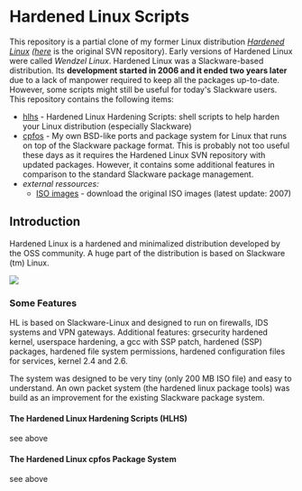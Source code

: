# Hardened Linux Scripts

This repository is a partial clone of my former Linux distribution *[Hardened Linux](http://hardenedlinux.sourceforge.net/) ([here](https://sourceforge.net/p/hardenedlinux/code/HEAD/tree/)* is the original SVN repository). Early versions of Hardened Linux were called *Wendzel Linux*. Hardened Linux was a Slackware-based distribution. Its **development started in 2006 and it ended two years later** due to a lack of manpower required to keep all the packages up-to-date. However, some scripts might still be useful for today's Slackware users. This repository contains the following items:

- [hlhs](https://github.com/cdpxe/HardenedLinux/tree/master/hlhs) - Hardened Linux Hardening Scripts: shell scripts to help harden your Linux distribution (especially Slackware)
- [cpfos](https://github.com/cdpxe/HardenedLinux/tree/master/cpfos) - My own BSD-like ports and package system for Linux that runs on top of the Slackware package format. This is probably not too useful these days as it requires the Hardened Linux SVN repository with updated packages. However, it contains some additional features in comparison to the standard Slackware package management.
- *external ressources:*
   - [ISO images](https://sourceforge.net/projects/hardenedlinux/) - download the original ISO images (latest update: 2007)

## Introduction

Hardened Linux is a hardened and minimalized distribution developed by the OSS community. A huge part of the distribution is based on Slackware (tm) Linux.

<img src="http://hardenedlinux.sourceforge.net/images/hl_logo_small.png" />

### Some Features
HL is based on Slackware-Linux and designed to run on firewalls, IDS systems and VPN gateways. Additional features: grsecurity hardened kernel, userspace hardening, a gcc with SSP patch, hardened (SSP) packages, hardened file system permissions, hardened configuration files for services, kernel 2.4 and 2.6.

The system was designed to be very tiny (only 200 MB ISO file) and easy to understand. An own packet system (the hardened linux package tools) was  build as an improvement for the existing Slackware package system.

#### The Hardened Linux Hardening Scripts (HLHS)
see above
 
#### The Hardened Linux cpfos Package System
see above
